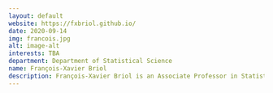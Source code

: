 ```yaml
---
layout: default
website: https://fxbriol.github.io/
date: 2020-09-14
img: francois.jpg
alt: image-alt
interests: TBA
department: Department of Statistical Science
name: François-Xavier Briol
description: François-Xavier Briol is an Associate Professor in Statistical Science and lead for the ["Fundamentals of Statistical Machine Learning"](https://fsml-ucl.github.io) research group. His research focuses on building statistical and machine learning methods which enable the use of large-scale models in the physical, environmental and engineering sciences.
---
```

